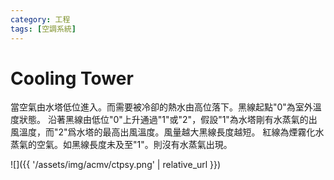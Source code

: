 ```yaml
---
category: 工程
tags: [空調系統]     
---
```


# Cooling Tower

當空氣由水塔低位進入。而需要被冷卻的熱水由高位落下。黑線起點"0"為室外溫度狀態。
沿著黑線由低位"0"上升通過"1"或"2"，假設"1"為水塔剛有水蒸氣的出風溫度，而"2"爲水塔的最高出風溫度。風量越大黑線長度越短。
紅線為煙霧化水蒸氣的空氣。如黑線長度未及至"1"。則沒有水蒸氣出現。


![]({{ '/assets/img/acmv/ctpsy.png' | relative_url }})